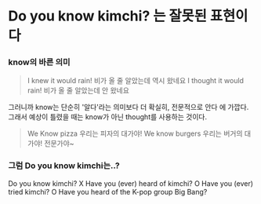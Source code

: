 # Do you know kimchi? 는 잘못된 표현이다

### know의 바른 의미
> I knew it would rain! 비가 올 줄 알았는데 역시 왔네요
> I thought it would rain! 비가 올 줄 알았는데 안 왔네요

그러니까 know는 단순히 '알다'라는 의미보다 더 확실히, 전문적으로 안다 에 가깝다.
그래서 예상이 틀렸을 때는 know가 아닌 thought를 사용하는 것이다.

> We Know pizza 우리는 피자의 대가야!
> We know burgers 우리는 버거의 대가야! 전문가야~

### 그럼 Do you know kimchi는..?
Do you know kimchi? X
Have you (ever) heard of kimchi? O
Have you (ever) tried kimchi? O
Have you heard of the K-pop group Big Bang?
